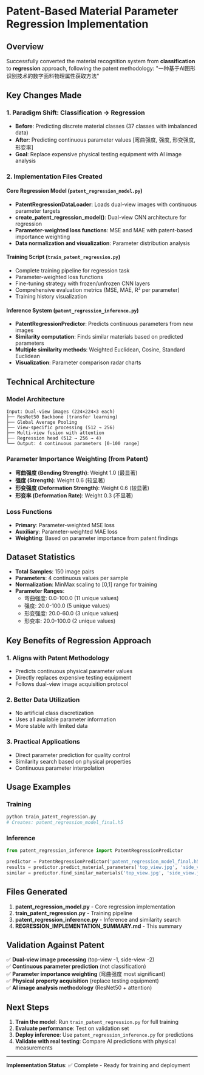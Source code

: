 # Patent-Based Material Parameter Regression Implementation

## Overview
Successfully converted the material recognition system from **classification** to **regression** approach, following the patent methodology: "一种基于AI图形识别技术的数字面料物理属性获取方法"

## Key Changes Made

### 1. Paradigm Shift: Classification → Regression
- **Before**: Predicting discrete material classes (37 classes with imbalanced data)
- **After**: Predicting continuous parameter values [弯曲强度, 强度, 形变强度, 形变率]
- **Goal**: Replace expensive physical testing equipment with AI image analysis

### 2. Implementation Files Created

#### Core Regression Model (`patent_regression_model.py`)
- **PatentRegressionDataLoader**: Loads dual-view images with continuous parameter targets
- **create_patent_regression_model()**: Dual-view CNN architecture for regression
- **Parameter-weighted loss functions**: MSE and MAE with patent-based importance weighting
- **Data normalization and visualization**: Parameter distribution analysis

#### Training Script (`train_patent_regression.py`)
- Complete training pipeline for regression task
- Parameter-weighted loss functions
- Fine-tuning strategy with frozen/unfrozen CNN layers
- Comprehensive evaluation metrics (MSE, MAE, R² per parameter)
- Training history visualization

#### Inference System (`patent_regression_inference.py`)
- **PatentRegressionPredictor**: Predicts continuous parameters from new images
- **Similarity computation**: Finds similar materials based on predicted parameters
- **Multiple similarity methods**: Weighted Euclidean, Cosine, Standard Euclidean
- **Visualization**: Parameter comparison radar charts

## Technical Architecture

### Model Architecture
```
Input: Dual-view images (224×224×3 each)
├── ResNet50 Backbone (transfer learning)
├── Global Average Pooling
├── View-specific processing (512 → 256)
├── Multi-view fusion with attention
├── Regression head (512 → 256 → 4)
└── Output: 4 continuous parameters [0-100 range]
```

### Parameter Importance Weighting (from Patent)
- **弯曲强度 (Bending Strength)**: Weight 1.0 (最显著)
- **强度 (Strength)**: Weight 0.6 (较显著)
- **形变强度 (Deformation Strength)**: Weight 0.6 (较显著)
- **形变率 (Deformation Rate)**: Weight 0.3 (不显著)

### Loss Functions
- **Primary**: Parameter-weighted MSE loss
- **Auxiliary**: Parameter-weighted MAE loss
- **Weighting**: Based on parameter importance from patent findings

## Dataset Statistics
- **Total Samples**: 150 image pairs
- **Parameters**: 4 continuous values per sample
- **Normalization**: MinMax scaling to [0,1] range for training
- **Parameter Ranges**:
  - 弯曲强度: 0.0-100.0 (11 unique values)
  - 强度: 20.0-100.0 (5 unique values) 
  - 形变强度: 20.0-60.0 (3 unique values)
  - 形变率: 20.0-100.0 (2 unique values)

## Key Benefits of Regression Approach

### 1. Aligns with Patent Methodology
- Predicts continuous physical parameter values
- Directly replaces expensive testing equipment
- Follows dual-view image acquisition protocol

### 2. Better Data Utilization
- No artificial class discretization
- Uses all available parameter information
- More stable with limited data

### 3. Practical Applications
- Direct parameter prediction for quality control
- Similarity search based on physical properties
- Continuous parameter interpolation

## Usage Examples

### Training
```python
python train_patent_regression.py
# Creates: patent_regression_model_final.h5
```

### Inference
```python
from patent_regression_inference import PatentRegressionPredictor

predictor = PatentRegressionPredictor('patent_regression_model_final.h5')
results = predictor.predict_material_parameters('top_view.jpg', 'side_view.jpg')
similar = predictor.find_similar_materials('top_view.jpg', 'side_view.jpg', top_k=5)
```

## Files Generated
1. **patent_regression_model.py** - Core regression implementation
2. **train_patent_regression.py** - Training pipeline
3. **patent_regression_inference.py** - Inference and similarity search
4. **REGRESSION_IMPLEMENTATION_SUMMARY.md** - This summary

## Validation Against Patent
✅ **Dual-view image processing** (top-view -1, side-view -2)  
✅ **Continuous parameter prediction** (not classification)  
✅ **Parameter importance weighting** (弯曲强度 most significant)  
✅ **Physical property acquisition** (replace testing equipment)  
✅ **AI image analysis methodology** (ResNet50 + attention)  

## Next Steps
1. **Train the model**: Run `train_patent_regression.py` for full training
2. **Evaluate performance**: Test on validation set
3. **Deploy inference**: Use `patent_regression_inference.py` for predictions
4. **Validate with real testing**: Compare AI predictions with physical measurements

---
**Implementation Status**: ✅ Complete - Ready for training and deployment